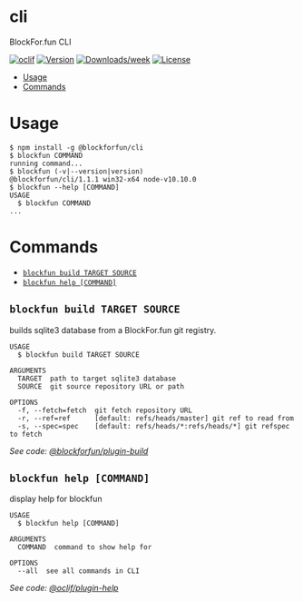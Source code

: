 cli
===

BlockFor.fun CLI

[![oclif](https://img.shields.io/badge/cli-oclif-brightgreen.svg)](https://oclif.io)
[![Version](https://img.shields.io/npm/v/@blockforfun/cli.svg)](https://npmjs.org/package/@blockforfun/cli)
[![Downloads/week](https://img.shields.io/npm/dw/@blockforfun/cli.svg)](https://npmjs.org/package/@blockforfun/cli)
[![License](https://img.shields.io/npm/l/@blockforfun/cli.svg)](https://github.com/blockforfun/cli/blob/master/package.json)

<!-- toc -->
* [Usage](#usage)
* [Commands](#commands)
<!-- tocstop -->
# Usage
<!-- usage -->
```sh-session
$ npm install -g @blockforfun/cli
$ blockfun COMMAND
running command...
$ blockfun (-v|--version|version)
@blockforfun/cli/1.1.1 win32-x64 node-v10.10.0
$ blockfun --help [COMMAND]
USAGE
  $ blockfun COMMAND
...
```
<!-- usagestop -->
# Commands
<!-- commands -->
* [`blockfun build TARGET SOURCE`](#blockfun-build-target-source)
* [`blockfun help [COMMAND]`](#blockfun-help-command)

## `blockfun build TARGET SOURCE`

builds sqlite3 database from a BlockFor.fun git registry.

```
USAGE
  $ blockfun build TARGET SOURCE

ARGUMENTS
  TARGET  path to target sqlite3 database
  SOURCE  git source repository URL or path

OPTIONS
  -f, --fetch=fetch  git fetch repository URL
  -r, --ref=ref      [default: refs/heads/master] git ref to read from
  -s, --spec=spec    [default: refs/heads/*:refs/heads/*] git refspec to fetch
```

_See code: [@blockforfun/plugin-build](https://github.com/blockforfun/cli/blob/v0.0.1/src\commands\build.js)_

## `blockfun help [COMMAND]`

display help for blockfun

```
USAGE
  $ blockfun help [COMMAND]

ARGUMENTS
  COMMAND  command to show help for

OPTIONS
  --all  see all commands in CLI
```

_See code: [@oclif/plugin-help](https://github.com/oclif/plugin-help/blob/v2.1.4/src\commands\help.ts)_
<!-- commandsstop -->
